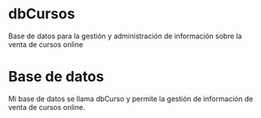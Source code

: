 # dbCursos
Base de datos para la gestión y administración de información sobre la venta de cursos online
# Base de datos 
Mi base de datos se llama dbCurso y permite la gestión de información de venta de cursos online.
